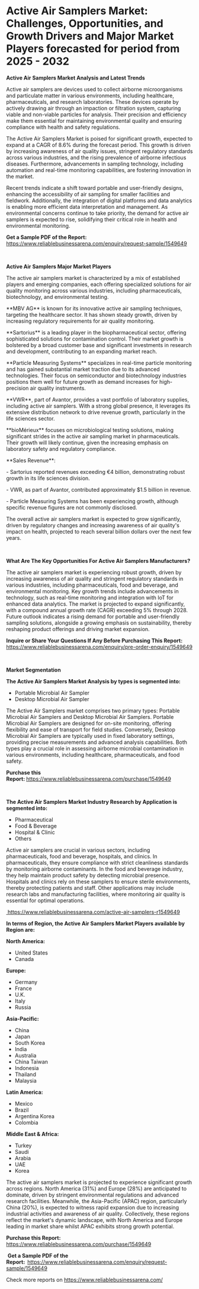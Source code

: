 <p><h1>Active Air Samplers Market: Challenges, Opportunities, and Growth Drivers and Major Market Players forecasted for period from 2025 - 2032</h1></p><p><strong>Active Air Samplers Market Analysis and Latest Trends</strong></p>
<p><p>Active air samplers are devices used to collect airborne microorganisms and particulate matter in various environments, including healthcare, pharmaceuticals, and research laboratories. These devices operate by actively drawing air through an impaction or filtration system, capturing viable and non-viable particles for analysis. Their precision and efficiency make them essential for maintaining environmental quality and ensuring compliance with health and safety regulations.</p><p>The Active Air Samplers Market is poised for significant growth, expected to expand at a CAGR of 8.6% during the forecast period. This growth is driven by increasing awareness of air quality issues, stringent regulatory standards across various industries, and the rising prevalence of airborne infectious diseases. Furthermore, advancements in sampling technology, including automation and real-time monitoring capabilities, are fostering innovation in the market.</p><p>Recent trends indicate a shift toward portable and user-friendly designs, enhancing the accessibility of air sampling for smaller facilities and fieldwork. Additionally, the integration of digital platforms and data analytics is enabling more efficient data interpretation and management. As environmental concerns continue to take priority, the demand for active air samplers is expected to rise, solidifying their critical role in health and environmental monitoring.</p></p>
<p><strong>Get a Sample PDF of the Report:&nbsp;</strong> <a href="https://www.reliablebusinessarena.com/enquiry/request-sample/1549649?utm_campaign=3173&utm_medium=2&utm_source=Github&utm_content=ia&utm_term=08042025&utm_id=active-air-samplers">https://www.reliablebusinessarena.com/enquiry/request-sample/1549649</a></p>
<p>&nbsp;</p>
<p><strong>Active Air Samplers Major Market Players</strong></p>
<p><p>The active air samplers market is characterized by a mix of established players and emerging companies, each offering specialized solutions for air quality monitoring across various industries, including pharmaceuticals, biotechnology, and environmental testing.</p><p>**MBV AG** is known for its innovative active air sampling techniques, targeting the healthcare sector. It has shown steady growth, driven by increasing regulatory requirements for air quality monitoring.</p><p>**Sartorius** is a leading player in the biopharmaceutical sector, offering sophisticated solutions for contamination control. Their market growth is bolstered by a broad customer base and significant investments in research and development, contributing to an expanding market reach.</p><p>**Particle Measuring Systems** specializes in real-time particle monitoring and has gained substantial market traction due to its advanced technologies. Their focus on semiconductor and biotechnology industries positions them well for future growth as demand increases for high-precision air quality instruments.</p><p>**VWR**, part of Avantor, provides a vast portfolio of laboratory supplies, including active air samplers. With a strong global presence, it leverages its extensive distribution network to drive revenue growth, particularly in the life sciences sector.</p><p>**bioMérieux** focuses on microbiological testing solutions, making significant strides in the active air sampling market in pharmaceuticals. Their growth will likely continue, given the increasing emphasis on laboratory safety and regulatory compliance.</p><p>**Sales Revenue**: </p><p>- Sartorius reported revenues exceeding €4 billion, demonstrating robust growth in its life sciences division.</p><p>- VWR, as part of Avantor, contributed approximately $1.5 billion in revenue.</p><p>- Particle Measuring Systems has been experiencing growth, although specific revenue figures are not commonly disclosed.</p><p>The overall active air samplers market is expected to grow significantly, driven by regulatory changes and increasing awareness of air quality's impact on health, projected to reach several billion dollars over the next few years.</p></p>
<p>&nbsp;</p>
<p><strong>What Are The Key Opportunities For Active Air Samplers Manufacturers?</strong></p>
<p><p>The active air samplers market is experiencing robust growth, driven by increasing awareness of air quality and stringent regulatory standards in various industries, including pharmaceuticals, food and beverage, and environmental monitoring. Key growth trends include advancements in technology, such as real-time monitoring and integration with IoT for enhanced data analytics. The market is projected to expand significantly, with a compound annual growth rate (CAGR) exceeding 5% through 2028. Future outlook indicates a rising demand for portable and user-friendly sampling solutions, alongside a growing emphasis on sustainability, thereby reshaping product offerings and driving market expansion.</p></p>
<p><strong>Inquire or Share Your Questions If Any Before Purchasing This Report:</strong> <a href="https://www.reliablebusinessarena.com/enquiry/pre-order-enquiry/1549649?utm_campaign=3173&utm_medium=2&utm_source=Github&utm_content=ia&utm_term=08042025&utm_id=active-air-samplers">https://www.reliablebusinessarena.com/enquiry/pre-order-enquiry/1549649</a></p>
<p>&nbsp;</p>
<p><strong>Market Segmentation</strong></p>
<p><strong>The Active Air Samplers Market Analysis by types is segmented into:</strong></p>
<p><ul><li>Portable Microbial Air Sampler</li><li>Desktop Microbial Air Sampler</li></ul></p>
<p><p>The Active Air Samplers market comprises two primary types: Portable Microbial Air Samplers and Desktop Microbial Air Samplers. Portable Microbial Air Samplers are designed for on-site monitoring, offering flexibility and ease of transport for field studies. Conversely, Desktop Microbial Air Samplers are typically used in fixed laboratory settings, providing precise measurements and advanced analysis capabilities. Both types play a crucial role in assessing airborne microbial contamination in various environments, including healthcare, pharmaceuticals, and food safety.</p></p>
<p><strong>Purchase this Report:&nbsp;</strong><a href="https://www.reliablebusinessarena.com/purchase/1549649?utm_campaign=3173&utm_medium=2&utm_source=Github&utm_content=ia&utm_term=08042025&utm_id=active-air-samplers">https://www.reliablebusinessarena.com/purchase/1549649</a></p>
<p>&nbsp;</p>
<p><strong>The Active Air Samplers Market Industry Research by Application is segmented into:</strong></p>
<p><ul><li>Pharmaceutical</li><li>Food & Beverage</li><li>Hospital & Clinic</li><li>Others</li></ul></p>
<p><p>Active air samplers are crucial in various sectors, including pharmaceuticals, food and beverage, hospitals, and clinics. In pharmaceuticals, they ensure compliance with strict cleanliness standards by monitoring airborne contaminants. In the food and beverage industry, they help maintain product safety by detecting microbial presence. Hospitals and clinics rely on these samplers to ensure sterile environments, thereby protecting patients and staff. Other applications may include research labs and manufacturing facilities, where monitoring air quality is essential for optimal operations.</p></p>
<p><a href="https://www.reliablebusinessarena.com/active-air-samplers-r1549649?utm_campaign=3173&utm_medium=2&utm_source=Github&utm_content=ia&utm_term=08042025&utm_id=active-air-samplers">&nbsp;https://www.reliablebusinessarena.com/active-air-samplers-r1549649</a></p>
<p><strong>In terms of Region, the Active Air Samplers Market Players available by Region are:</strong></p>
<p>
    <p> <strong> North America: </strong>
        <ul>
            <li>United States</li>
            <li>Canada</li>
        </ul>
        </p> 
    <p> <strong> Europe: </strong>
        <ul>
            <li>Germany</li>
            <li>France</li>
            <li>U.K.</li>
            <li>Italy</li>
            <li>Russia</li>
        </ul>
        </p> 
    <p> <strong> Asia-Pacific: </strong>
        <ul>
            <li>China</li>
            <li>Japan</li>
            <li>South Korea</li>
            <li>India</li>
            <li>Australia</li>
            <li>China Taiwan</li>
            <li>Indonesia</li>
            <li>Thailand</li>
            <li>Malaysia</li>
        </ul>
        </p> 
    <p> <strong> Latin America: </strong>
        <ul>
            <li>Mexico</li>
            <li>Brazil</li>
            <li>Argentina Korea</li>
            <li>Colombia</li>
        </ul>
        </p> 
    <p> <strong> Middle East & Africa: </strong>
        <ul>
            <li>Turkey</li>
            <li>Saudi</li>
            <li>Arabia</li>
            <li>UAE</li>
            <li>Korea</li>
        </ul>
    </p>
    </p>
<p><p>The active air samplers market is projected to experience significant growth across regions. North America (31%) and Europe (28%) are anticipated to dominate, driven by stringent environmental regulations and advanced research facilities. Meanwhile, the Asia-Pacific (APAC) region, particularly China (20%), is expected to witness rapid expansion due to increasing industrial activities and awareness of air quality. Collectively, these regions reflect the market's dynamic landscape, with North America and Europe leading in market share whilst APAC exhibits strong growth potential.</p></p>
<p><strong>Purchase this Report: </strong><a href="https://www.reliablebusinessarena.com/purchase/1549649?utm_campaign=3173&utm_medium=2&utm_source=Github&utm_content=ia&utm_term=08042025&utm_id=active-air-samplers">https://www.reliablebusinessarena.com/purchase/1549649</a></p>
<p>&nbsp;<strong>Get a Sample PDF of the Report:&nbsp;&nbsp;</strong><a href="https://www.reliablebusinessarena.com/enquiry/request-sample/1549649?utm_campaign=3173&utm_medium=2&utm_source=Github&utm_content=ia&utm_term=08042025&utm_id=active-air-samplers">https://www.reliablebusinessarena.com/enquiry/request-sample/1549649</a></p>
<p><strong></strong></p>
<p>Check more reports on <a href="https://www.reliablebusinessarena.com/?utm_campaign=3173&utm_medium=2&utm_source=Github&utm_content=ia&utm_term=08042025&utm_id=active-air-samplers">https://www.reliablebusinessarena.com/</a></p>